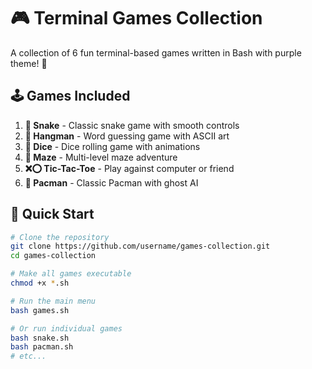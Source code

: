 # 🎮 Terminal Games Collection

A collection of 6 fun terminal-based games written in Bash with purple theme! 💜

## 🕹️ Games Included

1. **🐍 Snake** - Classic snake game with smooth controls
2. **🎯 Hangman** - Word guessing game with ASCII art
3. **🎲 Dice** - Dice rolling game with animations
4. **🧩 Maze** - Multi-level maze adventure
5. **❌⭕ Tic-Tac-Toe** - Play against computer or friend
6. **👻 Pacman** - Classic Pacman with ghost AI

## 🚀 Quick Start

```bash
# Clone the repository
git clone https://github.com/username/games-collection.git
cd games-collection

# Make all games executable
chmod +x *.sh

# Run the main menu
bash games.sh

# Or run individual games
bash snake.sh
bash pacman.sh
# etc...



